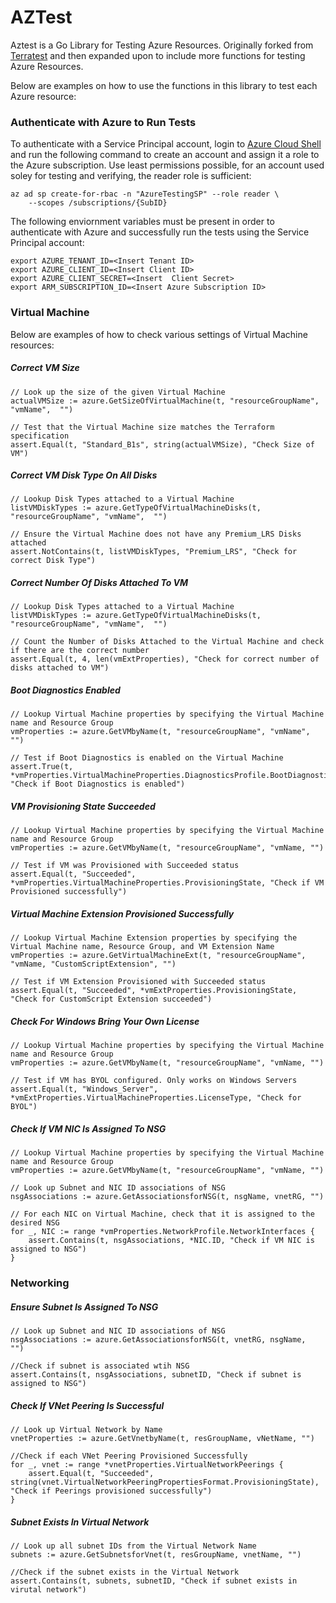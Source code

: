 # AZTest
Aztest is a Go Library for Testing Azure Resources. Originally forked from [Terratest](https://github.com/gruntwork-io/terratest) and then expanded upon to include more functions for testing Azure Resources. 

Below are examples on how to use the functions in this library to test each Azure resource:


### Authenticate with Azure to Run Tests

To authenticate with a Service Principal account, login to [Azure Cloud Shell](https://shell.azure.com) and run the following command to create an account and assign it a role to the Azure subscription. Use least permissions possible, for an account used soley for testing and verifying, the reader role is sufficient:
```
az ad sp create-for-rbac -n "AzureTestingSP" --role reader \
    --scopes /subscriptions/{SubID}
```
The following enviornment variables must be present in order to authenticate with Azure and successfully run the tests using the Service Principal account:
```
export AZURE_TENANT_ID=<Insert Tenant ID>
export AZURE_CLIENT_ID=<Insert Client ID>
export AZURE_CLIENT_SECRET=<Insert  Client Secret>
export ARM_SUBSCRIPTION_ID=<Insert Azure Subscription ID>
```


### Virtual Machine

Below are examples of how to check various settings of Virtual Machine resources:

##### Correct VM Size
```
// Look up the size of the given Virtual Machine
actualVMSize := azure.GetSizeOfVirtualMachine(t, "resourceGroupName", "vmName",  "")

// Test that the Virtual Machine size matches the Terraform specification
assert.Equal(t, "Standard_B1s", string(actualVMSize), "Check Size of VM")
```

##### Correct VM Disk Type On All Disks
```
// Lookup Disk Types attached to a Virtual Machine
listVMDiskTypes := azure.GetTypeOfVirtualMachineDisks(t, "resourceGroupName", "vmName",  "")

// Ensure the Virtual Machine does not have any Premium_LRS Disks attached
assert.NotContains(t, listVMDiskTypes, "Premium_LRS", "Check for correct Disk Type")
```

##### Correct Number Of Disks Attached To VM
```
// Lookup Disk Types attached to a Virtual Machine
listVMDiskTypes := azure.GetTypeOfVirtualMachineDisks(t,  "resourceGroupName", "vmName",  "")

// Count the Number of Disks Attached to the Virtual Machine and check if there are the correct number
assert.Equal(t, 4, len(vmExtProperties), "Check for correct number of disks attached to VM")
```

##### Boot Diagnostics Enabled
```
// Lookup Virtual Machine properties by specifying the Virtual Machine name and Resource Group
vmProperties := azure.GetVMbyName(t, "resourceGroupName", "vmName", "")

// Test if Boot Diagnostics is enabled on the Virtual Machine
assert.True(t, *vmProperties.VirtualMachineProperties.DiagnosticsProfile.BootDiagnostics.Enabled, "Check if Boot Diagnostics is enabled")
```

##### VM Provisioning State Succeeded

```
// Lookup Virtual Machine properties by specifying the Virtual Machine name and Resource Group
vmProperties := azure.GetVMbyName(t, "resourceGroupName", "vmName, "")

// Test if VM was Provisioned with Succeeded status
assert.Equal(t, "Succeeded", *vmProperties.VirtualMachineProperties.ProvisioningState, "Check if VM Provisioned successfully")
```

##### Virtual Machine Extension Provisioned Successfully
```
// Lookup Virtual Machine Extension properties by specifying the Virtual Machine name, Resource Group, and VM Extension Name
vmProperties := azure.GetVirtualMachineExt(t, "resourceGroupName", "vmName, "CustomScriptExtension", "")

// Test if VM Extension Provisioned with Succeeded status
assert.Equal(t, "Succeeded", *vmExtProperties.ProvisioningState, "Check for CustomScript Extension succeeded")
```

##### Check For Windows Bring Your Own License
```
// Lookup Virtual Machine properties by specifying the Virtual Machine name and Resource Group
vmProperties := azure.GetVMbyName(t, "resourceGroupName", "vmName, "")

// Test if VM has BYOL configured. Only works on Windows Servers
assert.Equal(t, "Windows_Server", *vmExtProperties.VirtualMachineProperties.LicenseType, "Check for BYOL")
```

##### Check If VM NIC Is Assigned To NSG
```
// Lookup Virtual Machine properties by specifying the Virtual Machine name and Resource Group
vmProperties := azure.GetVMbyName(t, "resourceGroupName", "vmName, "")

// Look up Subnet and NIC ID associations of NSG
nsgAssociations := azure.GetAssociationsforNSG(t, nsgName, vnetRG, "")

// For each NIC on Virtual Machine, check that it is assigned to the desired NSG
for _, NIC := range *vmProperties.NetworkProfile.NetworkInterfaces {
	assert.Contains(t, nsgAssociations, *NIC.ID, "Check if VM NIC is assigned to NSG")
}
```


### Networking

##### Ensure Subnet Is Assigned To NSG

```
// Look up Subnet and NIC ID associations of NSG
nsgAssociations := azure.GetAssociationsforNSG(t, vnetRG, nsgName,  "")

//Check if subnet is associated wtih NSG
assert.Contains(t, nsgAssociations, subnetID, "Check if subnet is assigned to NSG")
```

##### Check If VNet Peering Is Successful
```
// Look up Virtual Network by Name
vnetProperties := azure.GetVnetbyName(t, resGroupName, vNetName, "")

//Check if each VNet Peering Provisioned Successfully
for _, vnet := range *vnetProperties.VirtualNetworkPeerings {
    assert.Equal(t, "Succeeded", string(vnet.VirtualNetworkPeeringPropertiesFormat.ProvisioningState), "Check if Peerings provisioned successfully")
}
```
##### Subnet Exists In Virtual Network
```
// Look up all subnet IDs from the Virtual Network Name
subnets := azure.GetSubnetsforVnet(t, resGroupName, vnetName, "")

//Check if the subnet exists in the Virtual Network
assert.Contains(t, subnets, subnetID, "Check if subnet exists in virutal network")
```
